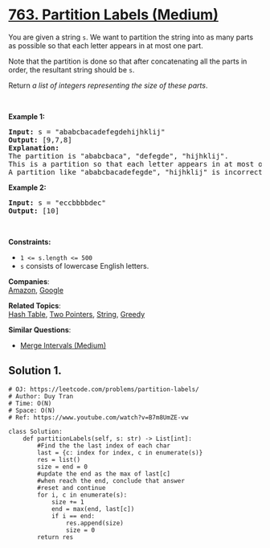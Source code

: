 # [763. Partition Labels (Medium)](https://leetcode.com/problems/partition-labels/)

<p>You are given a string <code>s</code>. We want to partition the string into as many parts as possible so that each letter appears in at most one part.</p>

<p>Note that the partition is done so that after concatenating all the parts in order, the resultant string should be <code>s</code>.</p>

<p>Return <em>a list of integers representing the size of these parts</em>.</p>

<p>&nbsp;</p>
<p><strong>Example 1:</strong></p>

<pre><strong>Input:</strong> s = "ababcbacadefegdehijhklij"
<strong>Output:</strong> [9,7,8]
<strong>Explanation:</strong>
The partition is "ababcbaca", "defegde", "hijhklij".
This is a partition so that each letter appears in at most one part.
A partition like "ababcbacadefegde", "hijhklij" is incorrect, because it splits s into less parts.
</pre>

<p><strong>Example 2:</strong></p>

<pre><strong>Input:</strong> s = "eccbbbbdec"
<strong>Output:</strong> [10]
</pre>

<p>&nbsp;</p>
<p><strong>Constraints:</strong></p>

<ul>
	<li><code>1 &lt;= s.length &lt;= 500</code></li>
	<li><code>s</code> consists of lowercase English letters.</li>
</ul>

**Companies**:  
[Amazon](https://leetcode.com/company/amazon), [Google](https://leetcode.com/company/google)

**Related Topics**:  
[Hash Table](https://leetcode.com/tag/hash-table/), [Two Pointers](https://leetcode.com/tag/two-pointers/), [String](https://leetcode.com/tag/string/), [Greedy](https://leetcode.com/tag/greedy/)

**Similar Questions**:

- [Merge Intervals (Medium)](https://leetcode.com/problems/merge-intervals/)

## Solution 1.

```PY
# OJ: https://leetcode.com/problems/partition-labels/
# Author: Duy Tran
# Time: O(N)
# Space: O(N)
# Ref: https://www.youtube.com/watch?v=B7m8UmZE-vw

class Solution:
    def partitionLabels(self, s: str) -> List[int]:
        #Find the the last index of each char
        last = {c: index for index, c in enumerate(s)}
        res = list()
        size = end = 0
        #update the end as the max of last[c]
        #when reach the end, conclude that answer
        #reset and continue
        for i, c in enumerate(s):
            size += 1
            end = max(end, last[c])
            if i == end:
                res.append(size)
                size = 0
        return res

```
